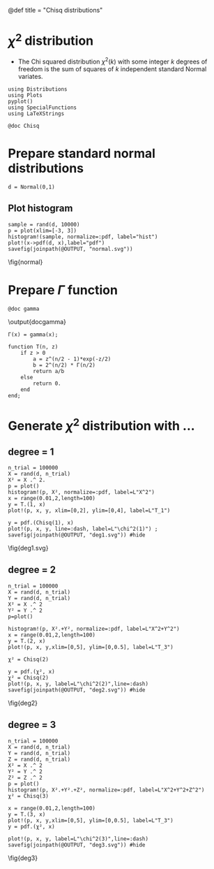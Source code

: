 @def title = "Chisq distributions"


# $\chi^2$ distribution


- The Chi squared distribution $\chi^2(k)$ with some integer $k$ degrees of freedom is the sum of squares of $k$ independent standard Normal variates.



```julia:loadmodule
using Distributions 
using Plots
pyplot()
using SpecialFunctions
using LaTeXStrings
```

```julia:docchisq
@doc Chisq
```


# Prepare standard normal distributions


```julia:setnormal01
d = Normal(0,1)
```

## Plot histogram


```julia:plotnormal01
sample = rand(d, 10000)
p = plot(xlim=[-3, 3])
histogram!(sample, normalize=:pdf, label="hist")
plot!(x->pdf(d, x),label="pdf")
savefig(joinpath(@OUTPUT, "normal.svg"))
```

\fig{normal}

# Prepare $\Gamma$ function


```julia:docgamma
@doc gamma
```
\output{docgamma}

```julia:definegamma
Γ(x) = gamma(x);
```


```julia:defineT
function T(n, z) 
    if z > 0
        a = z^(n/2 - 1)*exp(-z/2)
        b = 2^(n/2) * Γ(n/2)
        return a/b
    else
        return 0.
    end
end;
```

# Generate $\chi^2$ distribution with ...

## degree = 1


```julia:deg1
n_trial = 100000
X = rand(d, n_trial)
X² = X .^ 2.
p = plot()
histogram!(p, X², normalize=:pdf, label=L"X^2")
x = range(0.01,2,length=100)
y = T.(1, x)
plot!(p, x, y, xlim=[0,2], ylim=[0,4], label=L"T_1")

y = pdf.(Chisq(1), x)
plot!(p, x, y, line=:dash, label=L"\chi^2(1)") ;
savefig(joinpath(@OUTPUT, "deg1.svg")) #hide
```

\fig{deg1.svg}


## degree = 2


```julia:deg2
n_trial = 100000
X = rand(d, n_trial)
Y = rand(d, n_trial)
X² = X .^ 2
Y² = Y .^ 2
p=plot()

histogram!(p, X².+Y², normalize=:pdf, label=L"X^2+Y^2")
x = range(0.01,2,length=100)
y = T.(2, x)
plot!(p, x, y,xlim=[0,5], ylim=[0,0.5], label=L"T_3")

χ² = Chisq(2)

y = pdf.(χ², x)
χ² = Chisq(2)
plot!(p, x, y, label=L"\chi^2(2)",line=:dash)
savefig(joinpath(@OUTPUT, "deg2.svg")) #hide
```

\fig{deg2}

## degree = 3


```julia:deg3
n_trial = 100000
X = rand(d, n_trial)
Y = rand(d, n_trial)
Z = rand(d, n_trial)
X² = X .^ 2
Y² = Y .^ 2
Z² = Z .^ 2
p = plot()
histogram!(p, X².+Y².+Z², normalize=:pdf, label=L"X^2+Y^2+Z^2")
χ² = Chisq(3)

x = range(0.01,2,length=100)
y = T.(3, x)
plot!(p, x, y,xlim=[0,5], ylim=[0,0.5], label=L"T_3")
y = pdf.(χ², x)

plot!(p, x, y, label=L"\chi^2(3)",line=:dash)
savefig(joinpath(@OUTPUT, "deg3.svg")) #hide
```

\fig{deg3}